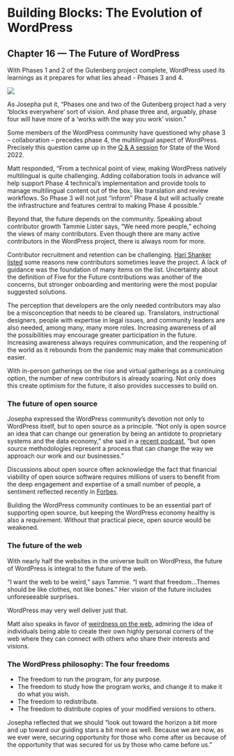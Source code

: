 # Building Blocks: The Evolution of WordPress 


## Chapter 16 — The Future of WordPress


With Phases 1 and 2 of the Gutenberg project complete, WordPress used its learnings as it prepares for what lies ahead - Phases 3 and 4.

![](https://make.wordpress.org/marketing/files/2023/04/Phases-of-Gutenberg-1.png)

As Josepha put it, “Phases one and two of the Gutenberg project had a very ‘blocks everywhere’ sort of vision. And phase three and, arguably, phase four will have more of a ‘works with the way you work’ vision.”

Some members of the WordPress community have questioned why phase 3 – collaboration – precedes phase 4, the multilingual aspect of WordPress. Precisely this question came up in the [Q & A session](https://make.wordpress.org/project/2023/01/13/sotw22qa/) for State of the Word 2022. 

Matt responded, “From a technical point of view, making WordPress natively multilingual is quite challenging. Adding collaboration tools in advance will help support Phase 4 technical’s implementation and provide tools to manage multilingual content out of the box, like translation and review workflows. So Phase 3 will not just “inform” Phase 4 but will actually create the infrastructure and features central to making Phase 4 possible.”

Beyond that, the future depends on the community. Speaking about contributor growth Tammie Lister says, “We need more people,” echoing the views of many contributors. Even though there are many active contributors in the WordPress project, there is always room for more. 

Contributor recruitment and retention can be challenging. [Hari Shanker](https://profiles.wordpress.org/harishanker/) [listed](https://make.wordpress.org/project/2023/01/09/request-for-feedback-how-can-we-improve-the-five-for-the-future-contributor-journey/) some reasons new contributors sometimes leave the project. A lack of guidance was the foundation of many items on the list. Uncertainty about the definition of Five for the Future contributions was another of the concerns, but stronger onboarding and mentoring were the most popular suggested solutions.

The perception that developers are the only needed contributors may also be a misconception that needs to be cleared up. Translators, instructional designers, people with expertise in legal issues, and community leaders are also needed, among many, many more roles. Increasing awareness of all the possibilities may encourage greater participation in the future. Increasing awareness always requires communication, and the reopening of the world as it rebounds from the pandemic may make that communication easier. 

With in-person gatherings on the rise and virtual gatherings as a continuing option, the number of new contributors is already soaring. Not only does this create optimism for the future, it also provides successes to build on.

### The future of open source

Josepha expressed the WordPress community’s devotion not only to WordPress itself, but to open source as a principle. “Not only is open source an idea that can change our generation by being an antidote to proprietary systems and the data economy,” she said in a [recent podcast](https://wordpress.org/news/2023/01/episode-47-letter-from-the-executive-director/), “but open source methodologies represent a process that can change the way we approach our work and our businesses.”

Discussions about open source often acknowledge the fact that financial viability of open source software requires millions of users to benefit from the deep engagement and expertise of a small number of people, a sentiment reflected recently in [Forbes](https://www.forbes.com/sites/adrianbridgwater/2023/02/06/the-future-for-open-source/?sh=1a33d92e4b4f). 

Building the WordPress community continues to be an essential part of supporting open source, but keeping the WordPress economy healthy is also a requirement. Without that practical piece, open source would be weakened.

### The future of the web

With nearly half the websites in the universe built on WordPress, the future of WordPress is integral to the future of the web.

“I want the web to be weird,” says Tammie. “I want that freedom…Themes should be like clothes, not like bones.” Her vision of the future includes unforeseeable surprises. 

WordPress may very well deliver just that.

Matt also speaks in favor of [weirdness on the web](https://www.theverge.com/2022/3/15/22977857/wordpress-tumblr-simplenote-internet-automattic-matt-mullenweg-interview), admiring the idea of individuals being able to create their own highly personal corners of the web where they can connect with others who share their interests and visions.

### The WordPress philosophy: The four freedoms

* The freedom to run the program, for any purpose.
* The freedom to study how the program works, and change it to make it do what you wish.
* The freedom to redistribute.
* The freedom to distribute copies of your modified versions to others.


Josepha reflected that we should “look out toward the horizon a bit more and up toward our guiding stars a bit more as well. Because we are now, as we ever were, securing opportunity for those who come after us because of the opportunity that was secured for us by those who came before us.” 


